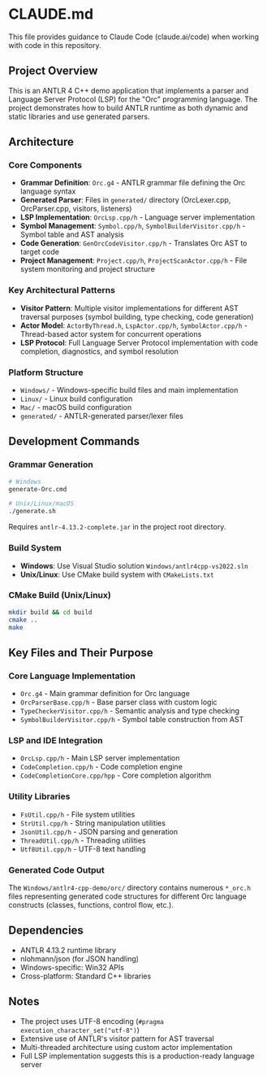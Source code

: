 # CLAUDE.md

This file provides guidance to Claude Code (claude.ai/code) when working with code in this repository.

## Project Overview
This is an ANTLR 4 C++ demo application that implements a parser and Language Server Protocol (LSP) for the "Orc" programming language. The project demonstrates how to build ANTLR runtime as both dynamic and static libraries and use generated parsers.

## Architecture

### Core Components
- **Grammar Definition**: `Orc.g4` - ANTLR grammar file defining the Orc language syntax
- **Generated Parser**: Files in `generated/` directory (OrcLexer.cpp, OrcParser.cpp, visitors, listeners)
- **LSP Implementation**: `OrcLsp.cpp/h` - Language server implementation
- **Symbol Management**: `Symbol.cpp/h`, `SymbolBuilderVisitor.cpp/h` - Symbol table and AST analysis
- **Code Generation**: `GenOrcCodeVisitor.cpp/h` - Translates Orc AST to target code
- **Project Management**: `Project.cpp/h`, `ProjectScanActor.cpp/h` - File system monitoring and project structure

### Key Architectural Patterns
- **Visitor Pattern**: Multiple visitor implementations for different AST traversal purposes (symbol building, type checking, code generation)
- **Actor Model**: `ActorByThread.h`, `LspActor.cpp/h`, `SymbolActor.cpp/h` - Thread-based actor system for concurrent operations
- **LSP Protocol**: Full Language Server Protocol implementation with code completion, diagnostics, and symbol resolution

### Platform Structure
- `Windows/` - Windows-specific build files and main implementation
- `Linux/` - Linux build configuration
- `Mac/` - macOS build configuration
- `generated/` - ANTLR-generated parser/lexer files

## Development Commands

### Grammar Generation
```bash
# Windows
generate-Orc.cmd

# Unix/Linux/macOS
./generate.sh
```
Requires `antlr-4.13.2-complete.jar` in the project root directory.

### Build System
- **Windows**: Use Visual Studio solution `Windows/antlr4cpp-vs2022.sln`
- **Unix/Linux**: Use CMake build system with `CMakeLists.txt`

### CMake Build (Unix/Linux)
```bash
mkdir build && cd build
cmake ..
make
```

## Key Files and Their Purpose

### Core Language Implementation
- `Orc.g4` - Main grammar definition for Orc language
- `OrcParserBase.cpp/h` - Base parser class with custom logic
- `TypeCheckerVisitor.cpp/h` - Semantic analysis and type checking
- `SymbolBuilderVisitor.cpp/h` - Symbol table construction from AST

### LSP and IDE Integration
- `OrcLsp.cpp/h` - Main LSP server implementation
- `CodeCompletion.cpp/h` - Code completion engine
- `CodeCompletionCore.cpp/hpp` - Core completion algorithm

### Utility Libraries
- `FsUtil.cpp/h` - File system utilities
- `StrUtil.cpp/h` - String manipulation utilities
- `JsonUtil.cpp/h` - JSON parsing and generation
- `ThreadUtil.cpp/h` - Threading utilities
- `Utf8Util.cpp/h` - UTF-8 text handling

### Generated Code Output
The `Windows/antlr4-cpp-demo/orc/` directory contains numerous `*_orc.h` files representing generated code structures for different Orc language constructs (classes, functions, control flow, etc.).

## Dependencies
- ANTLR 4.13.2 runtime library
- nlohmann/json (for JSON handling)
- Windows-specific: Win32 APIs
- Cross-platform: Standard C++ libraries

## Notes
- The project uses UTF-8 encoding (`#pragma execution_character_set("utf-8")`)
- Extensive use of ANTLR's visitor pattern for AST traversal
- Multi-threaded architecture using custom actor implementation
- Full LSP implementation suggests this is a production-ready language server